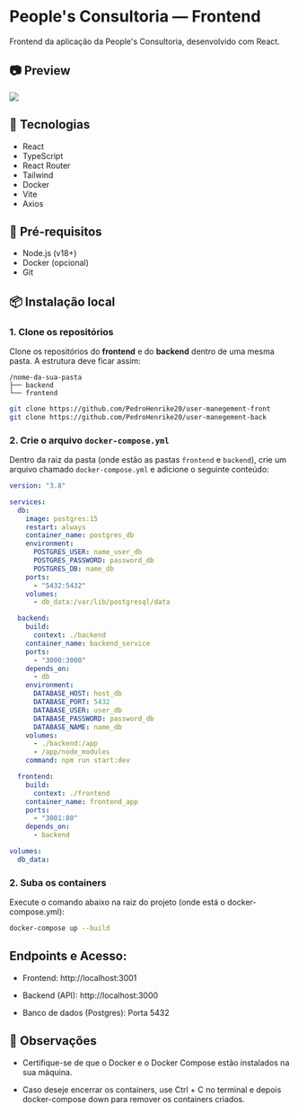 # People's Consultoria — Frontend

Frontend da aplicação da People's Consultoria, desenvolvido com React.

## 📷 Preview

[![](https://vercel-preview-url.vercel.app/screenshot.png)](https://user-manegement-front.vercel.app/)

## 🚀 Tecnologias

- React
- TypeScript
- React Router
- Tailwind
- Docker
- Vite
- Axios

## 🧰 Pré-requisitos

- Node.js (v18+)
- Docker (opcional)
- Git

## 📦 Instalação local

### 1. Clone os repositórios

Clone os repositórios do **frontend** e do **backend** dentro de uma mesma pasta. A estrutura deve ficar assim:

```text
/nome-da-sua-pasta
├── backend
└── frontend
```

```bash
git clone https://github.com/PedroHenrike20/user-manegement-front
git clone https://github.com/PedroHenrike20/user-manegement-back
```

### 2. Crie o arquivo `docker-compose.yml`

Dentro da raiz da pasta (onde estão as pastas `frontend` e `backend`), crie um arquivo chamado `docker-compose.yml` e adicione o seguinte conteúdo:

```yaml
version: "3.8"

services:
  db:
    image: postgres:15
    restart: always
    container_name: postgres_db
    environment:
      POSTGRES_USER: name_user_db
      POSTGRES_PASSWORD: password_db
      POSTGRES_DB: name_db
    ports:
      - "5432:5432"
    volumes:
      - db_data:/var/lib/postgresql/data

  backend:
    build:
      context: ./backend
    container_name: backend_service
    ports:
      - "3000:3000"
    depends_on:
      - db
    environment:
      DATABASE_HOST: host_db
      DATABASE_PORT: 5432
      DATABASE_USER: user_db
      DATABASE_PASSWORD: password_db
      DATABASE_NAME: name_db
    volumes:
      - ./backend:/app
      - /app/node_modules
    command: npm run start:dev

  frontend:
    build:
      context: ./frontend
    container_name: frontend_app
    ports:
      - "3001:80"
    depends_on:
      - backend

volumes:
  db_data:
```

### 2. Suba os containers

Execute o comando abaixo na raiz do projeto (onde está o docker-compose.yml):

```bash
docker-compose up --build
```

## Endpoints e Acesso:

- Frontend: http://localhost:3001

- Backend (API): http://localhost:3000

- Banco de dados (Postgres): Porta 5432

## 📝 Observações

- Certifique-se de que o Docker e o Docker Compose estão instalados na sua máquina.

- Caso deseje encerrar os containers, use Ctrl + C no terminal e depois docker-compose down para remover os containers criados.
